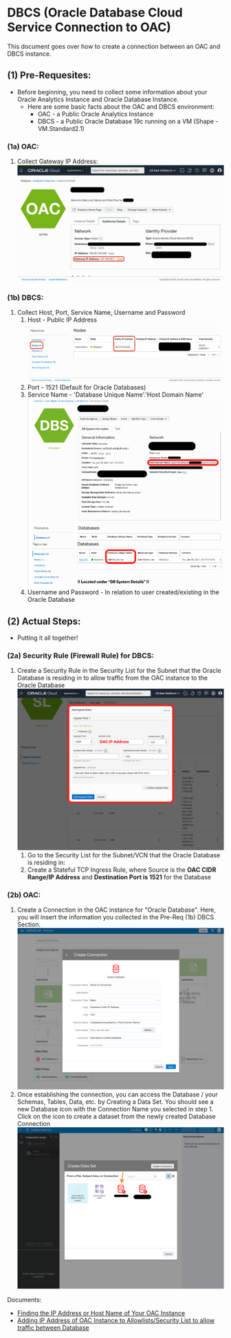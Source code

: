 # DBCS (Oracle Database Cloud Service Connection to OAC)
This document goes over how to create a connection between an OAC and DBCS instance.

## (1) Pre-Requesites:
* Before beginning, you need to collect some information about your Oracle Analytics Instance and Oracle Database Instance.
  * Here are some basic facts about the OAC and DBCS environment:
    * OAC - a Public Oracle Analytics Instance
    * DBCS - a Public Oracle Database 19c running on a VM (Shape - VM.Standard2.1)
### (1a) OAC:
1. Collect Gateway IP Address: 
 ![alt text](https://github.com/kevdhan/OracleCloud/blob/main/Platform/Oracle%20Analytics%20Cloud%20(OAC)/Connections/Database%20Cloud%20Service%20(DBCS)/Images/OAC_IPAddress.png)
### (1b) DBCS:
1. Collect Host, Port, Service Name, Username and Password
   1. Host - Public IP Address
      ![alt text](https://github.com/kevdhan/OracleCloud/blob/main/Platform/Oracle%20Analytics%20Cloud%20(OAC)/Connections/Database%20Cloud%20Service%20(DBCS)/Images/DBCS_PublicIPAddress.png)
   3. Port - 1521 (Default for Oracle Databases)
   4. Service Name - 'Database Unique Name'.'Host Domain Name'
      ![alt text](https://github.com/kevdhan/OracleCloud/blob/main/Platform/Oracle%20Analytics%20Cloud%20(OAC)/Connections/Database%20Cloud%20Service%20(DBCS)/Images/DB_DatabaseUniqueName_HostDomainName.png)
   6. Username and Password - In relation to user created/existing in the Oracle Database

## (2) Actual Steps:
* Putting it all together!
### (2a) Security Rule (Firewall Rule) for DBCS:
1. Create a Security Rule in the Security List for the Subnet that the Oracle Database is residing in to allow traffic from the OAC instance to the Oracle Database
   ![alt text](https://github.com/kevdhan/OracleCloud/blob/main/Platform/Oracle%20Analytics%20Cloud%20(OAC)/Connections/Database%20Cloud%20Service%20(DBCS)/Images/SecurityRule_DB1521.png)
   1. Go to the Security List for the Subnet/VCN that the Oracle Database is residing in:
   2. Create a Stateful TCP Ingress Rule, where Source is the **OAC CIDR Range/IP Address** and **Destination Port is 1521** for the Database
### (2b) OAC:
1. Create a Connection in the OAC instance for "Oracle Database". Here, you will insert the information you collected in the Pre-Req (1b) DBCS Section.
 ![alt text](https://github.com/kevdhan/OracleCloud/blob/main/Platform/Oracle%20Analytics%20Cloud%20(OAC)/Connections/Database%20Cloud%20Service%20(DBCS)/Images/OAC_Connection.png)
2. Once establishing the connection, you can access the Database / your Schemas, Tables, Data, etc. by Creating a Data Set. You should see a new Database icon with the Connection Name you selected in step 1. Click on the icon to create a dataset from the newly created Database Connection
 ![alt text](https://github.com/kevdhan/OracleCloud/blob/main/Platform/Oracle%20Analytics%20Cloud%20(OAC)/Connections/Database%20Cloud%20Service%20(DBCS)/Images/OAC_CreateDataSet.png)


Documents:
* [Finding the IP Address or Host Name of Your OAC Instance](https://docs.oracle.com/en/cloud/paas/analytics-cloud/acoci/manage-service-access-and-security.html#GUID-E66175DD-774D-43D0-9D53-374DAFBB0B69)
* [Adding IP Address of OAC Instance to Allowlists/Security List to allow traffic between Database](https://docs.oracle.com/en/cloud/paas/analytics-cloud/acsom/administer-services-analytics-cloud.html#GUID-07F4764C-8111-42E7-8138-4FD3C19BA5CA) 
